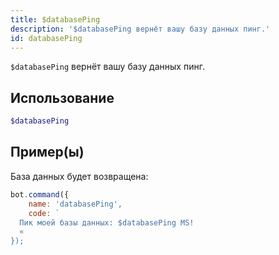```yaml
---
title: $databasePing
description: '$databasePing вернёт вашу базу данных пинг.'
id: databasePing
---
```


`$databasePing` вернёт вашу базу данных пинг.

## Использование

```php
$databasePing
```

## Пример(ы)

База данных будет возвращена:

```javascript
bot.command({
    name: 'databasePing',
    code: `
  Пик моей базы данных: $databasePing MS!
  «
});
```